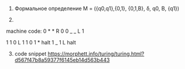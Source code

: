 1) Формальное определение M = ({q0,q1},{0,1}, {0,1,B}, δ, q0, B, {q1})

2)
machine code: 
0 * * R 0
0 _ _ L 1


1 1 0 L 1
1 0 1 * halt
1 _ 1 L halt

3) code snippet
https://morphett.info/turing/turing.html?d567f47b8a59377f6145eb14d563b443 
